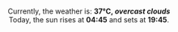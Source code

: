 <p  align="center"><br/>Currently, the weather is: <b> 37°C, <i>overcast clouds</i></b></br>Today, the sun rises at <b>04:45</b> and sets at <b>19:45</b>.</p>